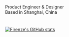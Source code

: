 #

Product Engineer & Designer  
Based in Shanghai, China   

#

[![Firenze's GitHub stats](https://github-readme-stats.vercel.app/api?username=你的用户名&show_icons=true&rank_icon=github)](https://github.com/anuraghazra/github-readme-stats)

